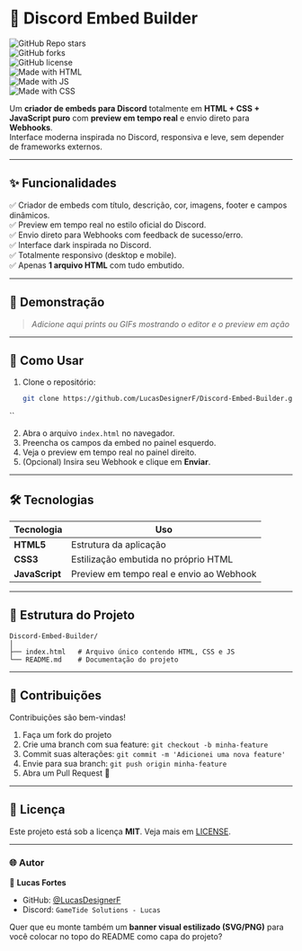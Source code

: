 # 🎨 Discord Embed Builder  

![GitHub Repo stars](https://img.shields.io/github/stars/LucasDesignerF/Discord-Embed-Builder?style=for-the-badge&color=blue)  
![GitHub forks](https://img.shields.io/github/forks/LucasDesignerF/Discord-Embed-Builder?style=for-the-badge&color=blueviolet)  
![GitHub license](https://img.shields.io/github/license/LucasDesignerF/Discord-Embed-Builder?style=for-the-badge&color=success)  
![Made with HTML](https://img.shields.io/badge/Made%20with-HTML-orange?style=for-the-badge)  
![Made with JS](https://img.shields.io/badge/Made%20with-JavaScript-yellow?style=for-the-badge)  
![Made with CSS](https://img.shields.io/badge/Made%20with-CSS-blue?style=for-the-badge)  

Um **criador de embeds para Discord** totalmente em **HTML + CSS + JavaScript puro** com **preview em tempo real** e envio direto para **Webhooks**.  
Interface moderna inspirada no Discord, responsiva e leve, sem depender de frameworks externos.  

---

## ✨ Funcionalidades  

✅ Criador de embeds com título, descrição, cor, imagens, footer e campos dinâmicos.  
✅ Preview em tempo real no estilo oficial do Discord.  
✅ Envio direto para Webhooks com feedback de sucesso/erro.  
✅ Interface dark inspirada no Discord.  
✅ Totalmente responsivo (desktop e mobile).  
✅ Apenas **1 arquivo HTML** com tudo embutido.  

---

## 📸 Demonstração  

> *Adicione aqui prints ou GIFs mostrando o editor e o preview em ação*  

---

## 🚀 Como Usar  

1. Clone o repositório:  
   ```bash
   git clone https://github.com/LucasDesignerF/Discord-Embed-Builder.git
``

2. Abra o arquivo `index.html` no navegador.
3. Preencha os campos da embed no painel esquerdo.
4. Veja o preview em tempo real no painel direito.
5. (Opcional) Insira seu Webhook e clique em **Enviar**.

---

## 🛠️ Tecnologias

| Tecnologia     | Uso                                      |
| -------------- | ---------------------------------------- |
| **HTML5**      | Estrutura da aplicação                   |
| **CSS3**       | Estilização embutida no próprio HTML     |
| **JavaScript** | Preview em tempo real e envio ao Webhook |

---

## 📂 Estrutura do Projeto

```
Discord-Embed-Builder/
│
├── index.html   # Arquivo único contendo HTML, CSS e JS
└── README.md    # Documentação do projeto
```

---

## 🤝 Contribuições

Contribuições são bem-vindas!

1. Faça um fork do projeto
2. Crie uma branch com sua feature: `git checkout -b minha-feature`
3. Commit suas alterações: `git commit -m 'Adicionei uma nova feature'`
4. Envie para sua branch: `git push origin minha-feature`
5. Abra um Pull Request 🚀

---

## 📜 Licença

Este projeto está sob a licença **MIT**.
Veja mais em [LICENSE](./LICENSE).

---

### 🌐 Autor

👤 **Lucas Fortes**

* GitHub: [@LucasDesignerF](https://github.com/LucasDesignerF)
* Discord: `GameTide Solutions - Lucas`


Quer que eu monte também um **banner visual estilizado (SVG/PNG)** para você colocar no topo do README como capa do projeto?
```
